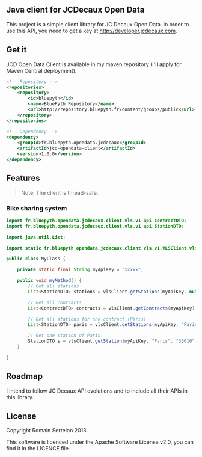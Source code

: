 ## Java client for JCDecaux Open Data

This project is a simple client library for JC Decaux Open Data. In order to use this API, you need to get a key at http://developer.jcdecaux.com.

## Get it

JCD Open Data Client is available in my maven repository (I'll apply for Maven Central deployment).

```xml
<!-- Repository -->
<repositories>
    <repository>
        <id>bluepyth</id>
        <name>BluePyth Repository</name>
        <url>http://repository.bluepyth.fr/content/groups/public</url>
    </repository>
</repositories>

<!-- Dependency -->
<dependency>
    <groupId>fr.bluepyth.opendata.jcdecaux</groupId>
    <artifactId>jcd-opendata-client</artifactId>
    <version>1.0.0</version>
</dependency>
```

## Features

>Note: The client is thread-safe.

### Bike sharing system

```java
import fr.bluepyth.opendata.jcdecaux.client.vls.v1.api.ContractDTO;
import fr.bluepyth.opendata.jcdecaux.client.vls.v1.api.StationDTO;

import java.util.List;

import static fr.bluepyth.opendata.jcdecaux.client.vls.v1.VLSClient.vlsClient;

public class MyClass {

    private static final String myApiKey = "xxxxx";

    public void myMethod() {
        // Get all stations
        List<StationDTO> stations = vlsClient.getStations(myApiKey, null);

        // Get all contracts
        List<ContractDTO> contracts = vlsClient.getContracts(myApiKey);

        // Get all stations for one contract (Paris)
        List<StationDTO> paris = vlsClient.getStations(myApiKey, "Paris");

        // Get one station of Paris
        StationDTO s = vlsClient.getStation(myApiKey, "Paris", "35010");
    }

}
```

## Roadmap

I intend to follow JC Decaux API evolutions and to include all their APIs in this library.

## License

Copyright Romain Sertelon 2013

This software is licenced under the Apache Software License v2.0, you can find it in the LICENCE file.